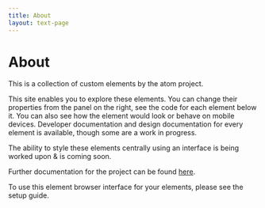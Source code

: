 ```yaml
---
title: About
layout: text-page
---
```


# About

This is a collection of custom elements by the atom project. 

This site enables you to explore these elements. You can change their properties from the panel on the right, see the code for each element below it. You can also see how the element would look or behave on mobile devices. Developer documentation and design documentation for every element is available, though some are a work in progress.

The ability to style these elements centrally using an interface is being worked upon & is coming soon.

Further documentation for the project can be found [here](https://github.com/atomproject/docs).

To use this element browser interface for your elements, please see the setup guide. 
